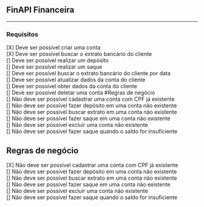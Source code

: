 ## FinAPI Financeira

---

### Requisitos
[X] Deve ser possível criar uma conta \
[X] Deve ser possível buscar o extrato bancário do cliente \
[] Deve ser possível realizar um depósito \
[] Deve ser possível realizar um saque \
[] Deve ser possível buscar o extrato bancário do cliente por data \
[] Deve ser possível atualizar dados da conta do cliente \
[] Deve ser possível obter dados da conta do cliente \
[] Deve ser possível deletar uma conta #Regras de negócio \
[] Não deve ser possível cadastrar uma conta com CPF já existente \
[] Não deve ser possível fazer depósito em uma conta não existente \
[] Não deve ser possível buscar extrato em uma conta não existente \
[] Não deve ser possível fazer saque em uma conta não existente \
[] Não deve ser possível excluir uma conta não existente \
[] Não deve ser possível fazer saque quando o saldo for insuficiente 

## Regras de negócio
[X] Não deve ser possível cadastrar uma conta com CPF já existente \
[] Não deve ser possível fazer depósito em uma conta não existente \
[] Não deve ser possível buscar extrato em uma conta não existente \
[] Não deve ser possível fazer saque em uma conta não existente \
[] Não deve ser possível excluir uma conta não existente \
[] Não deve ser possível fazer saque quando o saldo for insuficiente